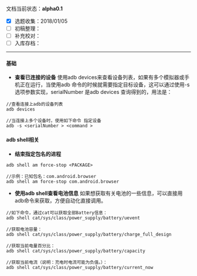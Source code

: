 文档当前状态：**alpha0.1**
* [x] 选题收集：2018/01/05
* [ ] 初稿整理：
* [ ] 补充校对：
* [ ] 入库存档：
---

#### 基础
* **查看已连接的设备**
使用adb devices来查看设备列表，如果有多个模拟器或手机正在运行，当使用adb 命令的时候就需要指定目标设备，这可以通过使用-s 选项参数实现，serialNumber 是adb devices 查询得到的，用法是：
~~~
//查看连接上adb的设备列表
adb devices

//当连接上多个设备时，使用如下命令 指定设备
adb -s <serialNumber > <command >
~~~

#### **adb shell相关**

* **结束指定包名的进程**
~~~
adb shell am force-stop <PACKAGE>

//示例：已知包名：com.android.browser
adb shell am force-stop com.android.browser
~~~

* **使用adb shell查看电池信息**
如果想获取有关电池的一些信息，可以直接用adb命令来获取，方便自动化直接调用。

~~~
//如下命令，通过cat可以获取全部Battery信息：
adb shell cat/sys/class/power_supply/battery/uevent

//获取电池容量：
adb shell cat/sys/class/power_supply/battery/charge_full_design

//获取当前电量百分比：
adb shell cat/sys/class/power_supply/battery/capacity

//获取当前电流（说明：充电时电流可能为负值。）：
adb shell cat/sys/class/power_supply/battery/current_now


~~~